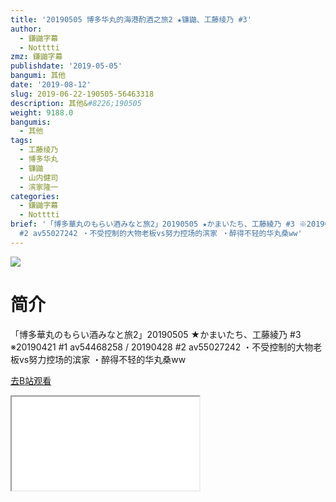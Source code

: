 ```yaml
---
title: '20190505 博多华丸的海港酌酒之旅2 ★镰鼬、工藤绫乃 #3'
author:
  - 鎌鼬字幕
  - Notttti
zmz: 鎌鼬字幕
publishdate: '2019-05-05'
bangumi: 其他
date: '2019-08-12'
slug: 2019-06-22-190505-56463318
description: 其他&#8226;190505
weight: 9188.0
bangumis:
  - 其他
tags:
  - 工藤绫乃
  - 博多华丸
  - 镰鼬
  - 山内健司
  - 滨家隆一
categories:
  - 鎌鼬字幕
  - Notttti
brief: '「博多華丸のもらい酒みなと旅2」20190505 ★かまいたち、工藤綾乃 #3 ※20190421 #1 av54468258 / 20190428
  #2 av55027242 ・不受控制的大物老板vs努力控场的滨家 ・醉得不轻的华丸桑ww'
---
```

![](https://raw.githubusercontent.com/tcgriffith/owaraisite/master/static/tmpimg/b5d9cbd10cf0b6e5cf11bbbe953772e687480b72.jpg.480.jpg)
# 简介  
「博多華丸のもらい酒みなと旅2」20190505 ★かまいたち、工藤綾乃 #3 
※20190421 #1 av54468258  / 20190428 #2 av55027242
・不受控制的大物老板vs努力控场的滨家
・醉得不轻的华丸桑ww  

[去B站观看](https://www.bilibili.com/video/av56463318/)
<div class ="resp-container"><iframe class="testiframe" src="//player.bilibili.com/player.html?aid=56463318"", scrolling="no", allowfullscreen="true" > </iframe></div> 
